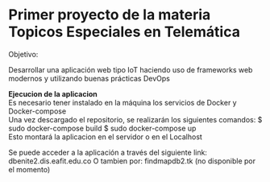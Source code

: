 # Primer proyecto de la materia Topicos Especiales en Telemática

Objetivo:

Desarrollar una aplicación web tipo IoT haciendo uso de frameworks web modernos y utilizando buenas prácticas DevOps

__Ejecucion de la aplicacion__
<br> Es necesario tener instalado en la máquina los servicios de Docker y Docker-compose
<br> Una vez descargado el repositorio, se realizarán los siguientes comandos:
$ sudo docker-compose build
$ sudo docker-compose up
<br> Esto montará la aplicacion en el servidor o en el Localhost

Se puede acceder a la aplicación a través del siguiente link: dbenite2.dis.eafit.edu.co
O tambien por: findmapdb2.tk (no disponible por el momento)
